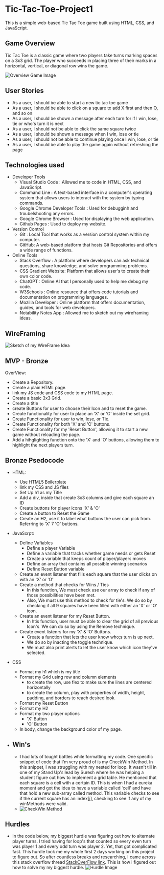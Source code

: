 # Tic-Tac-Toe-Project1
This is a simple web-based Tic Tac Toe game built using HTML, CSS, and JavaScript.
## Game Overview
Tic Tac Toe is a classic game where two players take turns marking spaces on a 3x3 grid. The player who succeeds in placing three of their marks in a horizontal, vertical, or diagonal row wins the game.

  ![Overview Game Image](https://media.git.generalassemb.ly/user/50083/files/e1b388de-c43c-4e6f-9d43-585b606d039a)

## User Stories
  - As a user, I should be able to start a new tic tac toe game
  - As a user, I should be able to click on a square to add X first and then O, and so on
  - As a user, I should be shown a message after each turn for if I win, lose, tie or who's turn it is next
  - As a user, I should not be able to click the same square twice
  - As a user, I should be shown a message when I win, lose or tie
  - As a user, I should not be able to continue playing once I win, lose, or tie
  - As a user, I should be able to play the game again without refreshing the page

## Technologies used
- Developer Tools
   - Visual Studio Code : Allowed me to code in HTML, CSS, and JavaScript.
   - Command Line : A text-based interface in a computer's operating system that allows users to interact with the system by typing commands.
   - Google Chrome Developer Tools : Used for debugginh and troubelshooting any errors.
   - Google Chrome Browser : Used for displaying the web application.
   - Github Pages : Used to deploy my website. 
- Version Control
   - Git : Local Tool that works as a version control system within my computer.
   - GitHub: A web-based platform that hosts Git Repositories and offers a wide range of functions. 
- Online Tools
   - Stack Overflow : A platform where developers can ask technical questions, share knowledge, and solve programming problems.
   - CSS Gradient Website: Platform that allows user's to create their own color code. 
   - ChatGPT : Online AI that I personally used to help me debug my code. 
   - W3Schools : Online resource that offers code tutorials and documentation on programming languages. 
   - Mozilla Developer : Online platform that offers documentation, guides, and tools for web developers. 
   - Notability Notes App : Allowed me to sketch out my wireframing ideas. 

## WireFraming
![ Sketch of my WireFrame Idea](https://media.git.generalassemb.ly/user/50083/files/92964a51-ad77-4f70-8876-cf47843ffa9f)

## MVP - Bronze 
OverView:
-   Create a Repository. 
-   Create a plain HTML page.
-   link my JS code and CSS code to my HTML page.
-   Create a basic 3x3 Grid. 
-   Create a title
-   create Buttons for user to choose their Icon and to reset the game.
-   Create functionality for user to place an 'X' or 'O' inside the set grid. 
-   Create Functionality for user to win, lose, or Tie.
-   Create Functionality for both 'X' and 'O' buttons.
-   Create Functionality for my 'Reset Button', allowing it to start a new game without reloading the page. 
-   Add a hihglighting function onto the 'X' and 'O' buttons, allowing them to highlight the next players turn.

## Bronze Psedocode

- HTML:
    - Use HTML5 Boilerplate
    - link my CSS and JS files
    - Set Up h1 as my Title
    - Add a div, inside that create 3x3 columns and give each square an ID
    - Create buttons for player icons 'X' & 'O'
    - Create a button to Reset the Game 
    - Create an H2, use it to label what buttons the user can pick from. Referring to 'X' 7 'O' buttons.
    
- JavaScrpt:
    - Define Vafiables
         - Define a player Variable
         - Define a variable that tracks whether game needs or gets Reset
         - Create a variable that keeps count of player/players moves
         - Define an array that contains all possible winning scenarios
         - Define Reset Button variable
   -  Create an event listener that fills each square that the user clicks on with an 'X' or 'O'
   -  Create a method that checks for Wins / Ties
         - In this function, We must check use our array to check if any of those possibilities have been met. 
         - Also, We must use this method to check for tie's. We do so by checking if all 9 squares have been filled with either an 'X' or 'O' icon. 
   -  Create an event listener for my Reset Button.
         - In htis function, user must be able to clear the grid of all previous Icon's. We can do so by using the Remove technique.
   -  Create event listenrs for my 'X' & 'O' Buttons.
         - Create a function that lets the user know who;s turn is up next.
         - We do so by inacting the toggle technique. 
         - We must also print alerts to let the user know which icon they've selected. 

- CSS
   - Format my h1 which is my title
   - Format my Grid using row and column elements
     - to create the row, use flex to make sure the lines are centered horizontally
     - to create the column, play with properties of width, height, padding, and borders to reach desired look. 
   - Format my Reset Button
   - Format my H2
   - Format my two player options
     - 'X' Button
     - 'O' Button
   - In body, change the background color of my page. 

- ## Win's
  - I had lots of tought battles while formatting my code. One specific snippet of code that I'm very proud of is my CheckWin Method. In this snippet, I was struggling with my nested for loop. It wasn't till in one of my Stand Up's lead by Suresh where he was helping a student figure out how to implement a grid table. He mentioned that each square is a cell with a certain ID. This is when I had a eureka moment and got the idea to have a variable called 'cell' and have that hold a new sub-array called method. This variable checks to see if the current square has an index[j], checking to see if any of my winMethods were valid.
  - ![ CheckWin Method](https://media.git.generalassemb.ly/user/50083/files/77a498e7-1073-4b31-985b-6e36d35ab4c6)
  
## Hurdles 
 - In the code below, my biggest hurdle was figuring out how to alternate player turns. I tried having for loop's that counted so every even turn was player 1 and every odd turn was player 2. Yet, that got complicated fast. This hurdle took me my whole first 2 days working on this project to figure out. So after countless breaks and researching, I came across this stack overflow thread [StackOverFlow link](https://stackoverflow.com/questions/60527719/javascript-alternate-player-turns-and-changing-colours). This is how i figured out how to solve my my biggest hurdle. 
 ![Hurdle Image](https://media.git.generalassemb.ly/user/50083/files/a8dbcdef-4e7b-4941-a7e3-51c854e9c63c)
   
